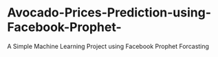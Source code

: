 # Avocado-Prices-Prediction-using-Facebook-Prophet-
A Simple Machine Learning Project using Facebook Prophet Forcasting
